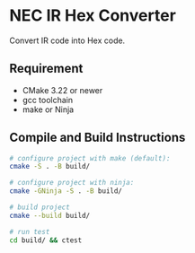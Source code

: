 <!-- ----------------------------------------------------------------------- -->

# NEC IR Hex Converter

Convert IR code into Hex code.

## Requirement

- CMake 3.22 or newer
- gcc toolchain
- make or Ninja

## Compile and Build Instructions

```sh
# configure project with make (default):
cmake -S . -B build/

# configure project with ninja:
cmake -GNinja -S . -B build/

# build project
cmake --build build/

# run test
cd build/ && ctest
```

<!-- ----------------------------------------------------------------------- -->
